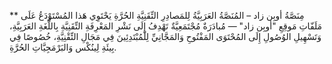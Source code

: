 ** مِنَصَّةُ أوبِن زاد – المُنَصَّةُ العَرَبِيَّةُ لِلمَصادِرِ التِّقَنِيَّةِ الحُرَّةِ
يَحْتَوِي هَذا المُسْتَوْدَعُ عَلَى مَلَفّاتِ مَوقِعِ "أوبِن زاد" — مُبادَرَةٌ مُجْتَمَعِيَّةٌ تَهْدِفُ إِلَى نَشْرِ المَعْرِفَةِ التِّقَنِيَّةِ بِاللُّغَةِ العَرَبِيَّةِ، وَتَسْهِيلِ الوُصُولِ إِلَى المُحْتَوَى المَفْتُوحِ وَالمَجَّانِيِّ لِلْمُبْتَدِئِينَ فِي مَجَالِ التِّقْنِيَّةِ، خُصُوصًا فِي بِيئَةِ لِينُكْس وَالبَرْمَجِيَّاتِ الحُرَّةِ.

